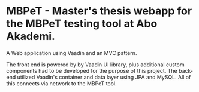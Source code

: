 # MBPeT - Master's thesis webapp for the MBPeT testing tool at Abo Akademi.

A Web application using Vaadin and an MVC pattern. 

The front end is powered by by Vaadin UI library, plus additional custom components had to be developed for the purpose of this project. The back-end utilized Vaadin's container and data layer using JPA and MySQL. All of this connects via network to the MBPeT tool.
